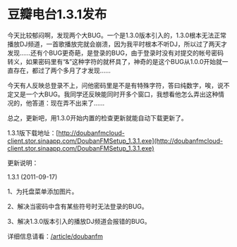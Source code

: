 # 豆瓣电台1.3.1发布

今天比较郁闷啊，发现两个大BUG。一个是1.3.0版本引入的，1.3.0根本无法正常播放DJ频道，一首歌播放完就会崩溃，因为我平时根本不听DJ，所以过了两天才发现……还有个BUG更奇葩，是登录的BUG，由于登录时没有对提交的帐号密码转义，如果密码里有“&amp;”这种字符的就杯具了，神奇的是这个BUG从1.0.0开始就一直存在，都过了两个多月了才发现……

今天有人反映总登录不上，问他密码里是不是有特殊字符，答曰纯数字，唉，说不定又是一个大BUG。我同学还反映能同时开多个窗口，我想看他怎么弄出这种情况的，他答道：现在弄不出来了……

总之，更新吧，用1.3.0开始内置的检查更新就能自动下载更新了。

1.3.1版下载地址：[http://doubanfmcloud-client.stor.sinaapp.com/DoubanFMSetup_1.3.1.exe](http://doubanfmcloud-client.stor.sinaapp.com/DoubanFMSetup_1.3.1.exe)

更新说明：

1.3.1 (2011-09-17)

1、为托盘菜单添加图片。

2、解决当密码中含有某些符号时无法登录的BUG。

3、解决1.3.0版本引入的播放DJ频道会报错的BUG。

详细信息请看：[/article/doubanfm](/article/doubanfm)
